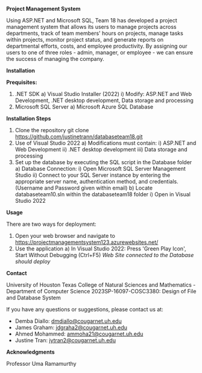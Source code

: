 **Project Management System**

Using ASP.NET and Microsoft SQL, Team 18 has developed a project management system that allows its users to manage projects across departments, track of team members' hours on projects, manage tasks within projects, monitor project status, and generate reports on departmental efforts, costs, and employee productivity. By assigning our users to one of three roles - admin, manager, or employee - we can ensure the success of managing the company.

**Installation**

**Prequisites:**

1) .NET SDK
	a) Visual Studio Installer (2022)
		i) Modify: ASP.NET and Web Development, .NET desktop development, Data storage and processing
3) Microsoft SQL Server
	a) Microsoft Azure SQL Database

**Installation Steps**

1. Clone the repository
	git clone https://github.com/justinetrann/databaseteam18.git
2. Use of Visual Studio 2022
	a) Modifications must contain:
		i) ASP.NET and Web Development
		ii) .NET desktop development
		iii) Data storage and processing 
3. Set up the database by executing the SQL script in the Database folder
	a) Database Connection:
		i) Open Microsoft SQL Server Management Studio
		ii) Connect to your SQL Server instance by entering the appropriate server name, authentication 
		method, and credentials. (Username and Password given within email)
	b) Locate databaseteam10.sln within the databaseteam18 folder
		i) Open in Visual Studio 2022

**Usage**

There are two ways for deployment:
1. Open your web browser and navigate to https://projectmanagementsystem123.azurewebsites.net/
2. Use the application
	a) In Visual Studio 2022: Press 'Green Play Icon', Start Without Debugging (Ctrl+F5)
_Web Site connected to the Database should deploy_ 


**Contact**

University of Houston Texas College of Natural Sciences and Mathematics - Department of Computer Science
2023SP-16097-COSC3380: Design of File and Database System

If you have any questions or suggestions, please contact us at:
- Demba Diallo: dmdiallo@cougarnet.uh.edu
- James Graham: jdgraha2@cougarnet.uh.edu
- Ahmed Mohammed: ammoha21@cougarnet.uh.edu
- Justine Tran: jytran2@cougarnet.uh.edu

**Acknowledgments**

Professor Uma Ramamurthy
